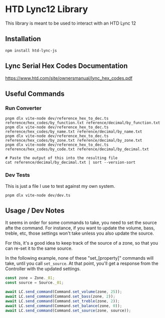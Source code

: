 # HTD Lync12 Library

This library is meant to be used to interact with an HTD Lync 12

## Installation

```shell
npm install htd-lync-js
```

## Lync Serial Hex Codes Documentation

https://www.htd.com/site/ownersmanual/lync_hex_codes.pdf

## Useful Commands

### Run Converter

```shell
pnpm dlx vite-node dev/reference_hex_to_dec.ts reference/hex_codes/by_function.txt reference/decimal/by_function.txt
pnpm dlx vite-node dev/reference_hex_to_dec.ts reference/hex_codes/by_name.txt reference/decimal/by_name.txt
pnpm dlx vite-node dev/reference_hex_to_dec.ts reference/hex_codes/by_zone.txt reference/decimal/by_zone.txt
pnpm dlx vite-node dev/reference_hex_to_dec.ts reference/hex_codes/by_code.txt reference/decimal/by_decimal.txt

# Paste the output of this into the resulting file
cat reference/decimal/by_decimal.txt | sort --version-sort
```

### Dev Tests

This is just a file I use to test against my own system.

```shell
pnpm dlx vite-node dev/dev.ts
```

## Usage / Dev Notes

It seems in order for some commands to take, you need to set the source afte the command.  For instance, if you 
want to update the volume, bass, treble, etc, those settings won't take unless you also update the source.

For this, it's a good idea to keep track of the source of a zone, so that you can re-set it to the same source.

In the following example, none of these "set_[property]" commands will take, until you call `set_source`.  At that
point, you'll get a response from the Controller with the updated settings.

```typescript
const zone = Zone._01;
const source = Source._01;

await LC.send_command(Command.set_volume(zone, 25));
await LC.send_command(Command.set_bass(zone, 2));
await LC.send_command(Command.set_treble(zone, 2));
await LC.send_command(Command.set_balance(zone, 0));
await LC.send_command(Command.set_source(zone, source));
```